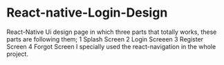 # React-native-Login-Design
React-Native Ui design page in which three parts that totally works, these  parts are following them;
1 Splash Screen
2 Login Screeen
3 Register Screen 
4 Forgot Screen
I specially used the react-navigation in the whole project. 
